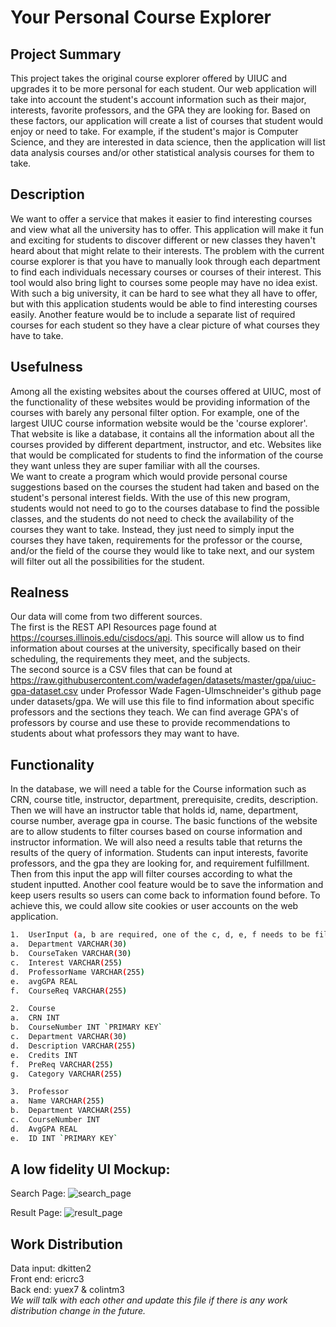 # Your Personal Course Explorer

## Project Summary
This project takes the original course explorer offered by UIUC and upgrades it
to be more personal for each student. Our web application will take into account 
the student's account information such as their major, interests, favorite professors,
and the GPA they are looking for. Based on these factors, our application will create a 
list of courses that student would enjoy or need to take. 
For example, if the student's major is Computer Science, and they are interested
in data science, then the application will list data analysis courses and/or other 
statistical analysis courses for them to take.

## Description
We want to offer a service that makes it easier to find interesting courses and view what all the university has to offer. This application will make it fun and exciting for students to discover different or new classes they haven't heard about that might relate to their interests. The problem with the current course explorer is that you have to manually look through each department to find each individuals necessary courses or courses of their interest. This tool would also bring light to courses some people may have no idea exist. With such a big university, it can be hard to see what they all have to offer, but with this application students would be able to find interesting courses easily. Another feature would be to include a separate list of required courses for each student so they have a clear picture of what courses they have to take.

## Usefulness
 Among all the existing websites about the courses offered at UIUC, most of the functionality of these websites would be providing information of the courses with barely any personal filter option. For example, one of the largest UIUC course information website would be the 'course explorer'. That website is like a database, it contains all the information about all the courses provided by different department, instructor, and etc. Websites like that would be complicated for students to find the information of the course they want unless they are super familiar with all the courses.  
 We want to create a program which would provide personal course suggestions based on the courses the student had taken and based on the student's personal interest fields. With the use of this new program, students would not need to go to the courses database to find the possible classes, and the students do not need to check the availability of the courses they want to take. Instead, they just need to simply input the courses they have taken, requirements for the professor or the course, and/or the field of the course they would like to take next, and our system will filter out all the possibilities for the student.

## Realness
Our data will come from two different sources.  
The first is the REST API Resources page found at https://courses.illinois.edu/cisdocs/api. This source will allow us to find information about courses at the university, specifically based on their scheduling, the requirements they meet, and the subjects.  
The second source is a CSV files that can be found at https://raw.githubusercontent.com/wadefagen/datasets/master/gpa/uiuc-gpa-dataset.csv under Professor Wade Fagen-Ulmschneider's github page under datasets/gpa. We will use this file to find information about specific professors and the sections they teach. We can find average GPA's of professors by course and use these to provide recommendations to students about what professors they may want to have.

## Functionality
In the database, we will need a table for the Course information such as 
CRN, course title, instructor, department, prerequisite, credits, description. Then we will have an instructor
table that holds id, name, department, course number, average gpa in course. The basic functions of the website
are to allow students to filter courses based on course information and instructor information. We will
also need a results table that returns the results of the query of information. Students can 
input interests, favorite professors, and the gpa they are looking for, and requirement fulfillment. Then from
this input the app will filter courses according to what the student inputted. Another cool feature would be to
save the information and keep users results so users can come back to information found before. To achieve this,
we could allow site cookies or user accounts on the web application.

```bash
1.	UserInput (a, b are required, one of the c, d, e, f needs to be filled)
a.	Department VARCHAR(30)
b.	CourseTaken VARCHAR(30)
c.	Interest VARCHAR(255)
d.	ProfessorName VARCHAR(255)
e.	avgGPA REAL
f.	CourseReq VARCHAR(255)

2.	Course
a.	CRN INT
b.	CourseNumber INT `PRIMARY KEY`
c.	Department VARCHAR(30)
d.	Description VARCHAR(255)
e.	Credits INT
f.	PreReq VARCHAR(255)
g.	Category VARCHAR(255)

3.	Professor
a.	Name VARCHAR(255)
b.	Department VARCHAR(255)
c.	CourseNumber INT
d.	AvgGPA REAL
e.	ID INT `PRIMARY KEY`
```

## A low fidelity UI Mockup:

Search Page: 
![search_page](https://media.github-dev.cs.illinois.edu/user/12652/files/2c57a076-cea4-4aa6-baf7-4df048cad562)

Result Page: 
![result_page](https://media.github-dev.cs.illinois.edu/user/12652/files/13f4d07d-3a06-4cd7-b784-88f11375aa17)

## Work Distribution
Data input: dkitten2\
Front end: ericrc3\
Back end: yuex7 & colintm3\
*We will talk with each other and update this file if there is any work distribution change in the future.*
